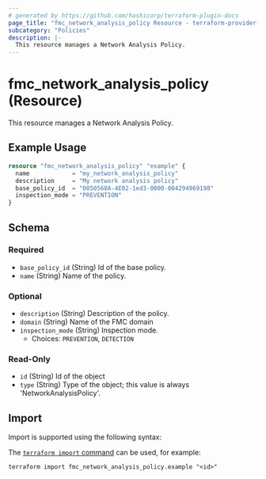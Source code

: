 ```yaml
---
# generated by https://github.com/hashicorp/terraform-plugin-docs
page_title: "fmc_network_analysis_policy Resource - terraform-provider-fmc"
subcategory: "Policies"
description: |-
  This resource manages a Network Analysis Policy.
---
```


# fmc_network_analysis_policy (Resource)

This resource manages a Network Analysis Policy.

## Example Usage

```terraform
resource "fmc_network_analysis_policy" "example" {
  name            = "my_network_analysis_policy"
  description     = "My network analysis policy"
  base_policy_id  = "0050568A-4E02-1ed3-0000-004294969198"
  inspection_mode = "PREVENTION"
}
```

<!-- schema generated by tfplugindocs -->
## Schema

### Required

- `base_policy_id` (String) Id of the base policy.
- `name` (String) Name of the policy.

### Optional

- `description` (String) Description of the policy.
- `domain` (String) Name of the FMC domain
- `inspection_mode` (String) Inspection mode.
  - Choices: `PREVENTION`, `DETECTION`

### Read-Only

- `id` (String) Id of the object
- `type` (String) Type of the object; this value is always 'NetworkAnalysisPolicy'.

## Import

Import is supported using the following syntax:

The [`terraform import` command](https://developer.hashicorp.com/terraform/cli/commands/import) can be used, for example:

```shell
terraform import fmc_network_analysis_policy.example "<id>"
```
